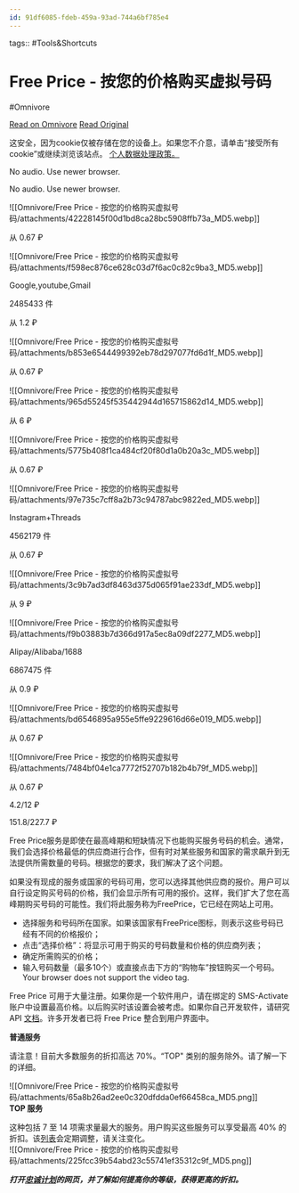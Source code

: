 ```yaml
---
id: 91df6085-fdeb-459a-93ad-744a6bf785e4
---
```



tags::  #Tools&amp;Shortcuts 

# Free Price - 按您的价格购买虚拟号码
#Omnivore

[Read on Omnivore](https://omnivore.app/me/free-price-19077568c9b)
[Read Original](https://sms-activate.io/cn/info/freeprice)

这安全，因为cookie仅被存储在您的设备上。如果您不介意，请单击“接受所有 cookie”或继续浏览该站点。 [个人数据处理政策。](https://smsactivate.s3.eu-central-1.amazonaws.com/privacy%5Fpolicy%5Fen.pdf)

 No audio. Use newer browser.

 No audio. Use newer browser.

![[Omnivore/Free Price - 按您的价格购买虚拟号码/attachments/42228145f00d1bd8ca28bc5908ffb73a_MD5.webp]]

从 0.67 ₽

![[Omnivore/Free Price - 按您的价格购买虚拟号码/attachments/f598ec876ce628c03d7f6ac0c82c9ba3_MD5.webp]]

Google,youtube,Gmail

2485433 件

从 1.2 ₽

![[Omnivore/Free Price - 按您的价格购买虚拟号码/attachments/b853e6544499392eb78d297077fd6d1f_MD5.webp]]

从 0.67 ₽

![[Omnivore/Free Price - 按您的价格购买虚拟号码/attachments/965d55245f535442944d165715862d14_MD5.webp]]

从 6 ₽

![[Omnivore/Free Price - 按您的价格购买虚拟号码/attachments/5775b408f1ca484cf20f80d1a0b20a3c_MD5.webp]]

从 0.67 ₽

![[Omnivore/Free Price - 按您的价格购买虚拟号码/attachments/97e735c7cff8a2b73c94787abc9822ed_MD5.webp]]

Instagram+Threads

4562179 件

从 0.67 ₽

![[Omnivore/Free Price - 按您的价格购买虚拟号码/attachments/3c9b7ad3df8463d375d065f91ae233df_MD5.webp]]

从 9 ₽

![[Omnivore/Free Price - 按您的价格购买虚拟号码/attachments/f9b03883b7d366d917a5ec8a09df2277_MD5.webp]]

Alipay/Alibaba/1688

6867475 件

从 0.9 ₽

![[Omnivore/Free Price - 按您的价格购买虚拟号码/attachments/bd6546895a955e5ffe9229616d66e019_MD5.webp]]

从 0.67 ₽

![[Omnivore/Free Price - 按您的价格购买虚拟号码/attachments/7484bf04e1ca7772f52707b182b4b79f_MD5.webp]]

从 0.67 ₽

 4.2/12 ₽

 151.8/227.7 ₽

Free Price服务是即使在最高峰期和短缺情况下也能购买服务号码的机会。通常，我们会选择价格最低的供应商进行合作，但有时对某些服务和国家的需求飙升到无法提供所需数量的号码。根据您的要求，我们解决了这个问题。 

 如果没有现成的服务或国家的号码可用，您可以选择其他供应商的报价。用户可以自行设定购买号码的价格，我们会显示所有可用的报价。这样，我们扩大了您在高峰期购买号码的可能性。我们将此服务称为FreePrice，它已经在网站上可用。 

* 选择服务和号码所在国家。如果该国家有FreePrice图标，则表示这些号码已经有不同的价格报价；
* 点击“选择价格”：将显示可用于购买的号码数量和价格的供应商列表；
* 确定所需购买的价格；
* 输入号码数量（最多10个）或直接点击下方的“购物车”按钮购买一个号码。
 Your browser does not support the video tag.

Free Price 可用于大量注册。如果你是一个软件用户，请在绑定的 SMS-Activate 账户中设置最高价格。以后购买时该设置会被考虑。如果你自己开发软件，请研究 API [文档](https://sms-activate.org/ru/api2)。许多开发者已将 Free Price 整合到用户界面中。

  
**普通服务**

 请注意！目前大多数服务的折扣高达 70%。“TOP" 类别的服务除外。请了解一下的详细。

  
![[Omnivore/Free Price - 按您的价格购买虚拟号码/attachments/65a8b26ad2ee0c320dfdda0ef66458ca_MD5.png]]  
**TOP 服务**

 这种包括 7 至 14 项需求量最大的服务。用户购买这些服务可以享受最高 40% 的折扣。该[列表](https://sms-activate.org/cn/stat)会定期调整，请关注变化。  
![[Omnivore/Free Price - 按您的价格购买虚拟号码/attachments/225fcc39b54abd23c55741ef35312c9f_MD5.png]]  

**_打开[忠诚计划](https://sms-activate.org/cn/loyalVIP)的网页，并了解如何提高你的等级，获得更高的折扣。_**

